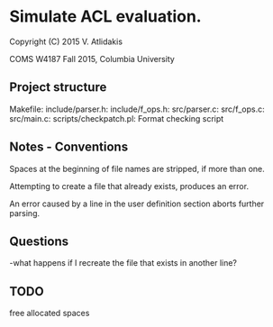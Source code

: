 Simulate ACL evaluation.
==
Copyright (C) 2015 V. Atlidakis

COMS W4187 Fall 2015, Columbia University

## Project structure

Makefile:
include/parser.h:
include/f_ops.h:
src/parser.c:
src/f_ops.c:
src/main.c:
scripts/checkpatch.pl: Format checking script

## Notes - Conventions
Spaces at the beginning of file names are stripped, if more than one.

Attempting to create a file that already exists, produces an error.

An error caused by a line in the user definition section aborts further parsing.

## Questions
-what happens if I recreate the file that exists in another line?


## TODO
free allocated spaces
